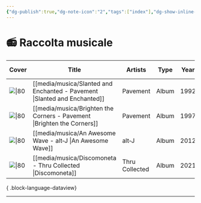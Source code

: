 ```yaml
---
{"dg-publish":true,"dg-note-icon":"2","tags":["index"],"dg-show-inline-title":true,"permalink":"/media/libreria-musicale/","dgShowInlineTitle":true,"dgPassFrontmatter":true,"noteIcon":"2"}
---
```


# 📻 Raccolta musicale

| Cover                                                                                         | Title                                                                        | Artists        | Type  | Year | Listened on      | Rating |
| --------------------------------------------------------------------------------------------- | ---------------------------------------------------------------------------- | -------------- | ----- | ---- | ---------------- | ------ |
| ![\|80](https://coverartarchive.org/release-group/869f9eac-2a40-3a41-80a3-6bf2297a7cbc/front) | [[media/musica/Slanted and Enchanted - Pavement \|Slanted and Enchanted]] | Pavement       | Album | 1992 | January 04, 2024 | ⭐⭐⭐    |
| ![\|80](https://coverartarchive.org/release-group/071af447-389f-360d-aced-1d0ae3e0d5ec/front) | [[media/musica/Brighten the Corners - Pavement \|Brighten the Corners]]   | Pavement       | Album | 1997 | January 04, 2024 | ⭐⭐⭐⭐   |
| ![\|80](https://coverartarchive.org/release-group/0d8562eb-7f72-427b-8a0b-984cc5ee7766/front) | [[media/musica/An Awesome Wave - alt‐J \|An Awesome Wave]]                | alt‐J          | Album | 2012 | \-               | ♥️     |
| ![\|80](https://coverartarchive.org/release-group/1c2373a9-9864-4d7b-ae20-6a9909483d84/front) | [[media/musica/Discomoneta - Thru Collected \|Discomoneta]]               | Thru Collected | Album | 2021 | \-               | ⭐⭐⭐⭐   |

{ .block-language-dataview}

---
